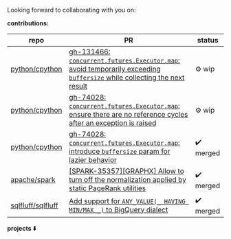 Looking forward to collaborating with you on:

**contributions:**

|repo|PR|status|
|--|--|--|
|[python/cpython](https://github.com/python/cpython)|[gh-131466: `concurrent.futures.Executor.map`: avoid temporarily exceeding `buffersize` while collecting the next result](https://github.com/python/cpython/pull/131467)|⚙️ wip|
|[python/cpython](https://github.com/python/cpython)|[gh-74028: `concurrent.futures.Executor.map`: ensure there are no reference cycles after an exception is raised](https://github.com/python/cpython/pull/131701)|⚙️ wip|
|[python/cpython](https://github.com/python/cpython)|[gh-74028: `concurrent.futures.Executor.map`: introduce `buffersize` param for lazier behavior](https://github.com/python/cpython/pull/125663)|✔️ merged|
|[apache/spark](https://github.com/apache/spark)|[[SPARK-35357][GRAPHX] Allow to turn off the normalization applied by static PageRank utilities](https://github.com/apache/spark/pull/32485)|✔️ merged|
|[sqlfluff/sqlfluff](https://github.com/sqlfluff/sqlfluff)|[Add support for `ANY_VALUE(_ HAVING MIN/MAX _)` to BigQuery dialect](https://github.com/sqlfluff/sqlfluff/pull/5321)|✔️ merged|


**projects ⬇️**
